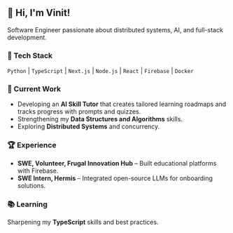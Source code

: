 ## 👋 Hi, I'm Vinit!
Software Engineer passionate about distributed systems, AI, and full-stack development.

### 🔧 Tech Stack
`Python` | `TypeScript` | `Next.js` | `Node.js` | `React` | `Firebase` | `Docker`

### 🚀 Current Work
- Developing an **AI Skill Tutor** that creates tailored learning roadmaps and tracks progress with prompts and quizzes.  
- Strengthening my **Data Structures and Algorithms** skills.  
- Exploring **Distributed Systems** and concurrency.  

### 🏆 Experience
- **SWE, Volunteer, Frugal Innovation Hub** – Built educational platforms with Firebase.  
- **SWE Intern, Hermis** – Integrated open-source LLMs for onboarding solutions.  

### 📚 Learning
Sharpening my **TypeScript** skills and best practices.
